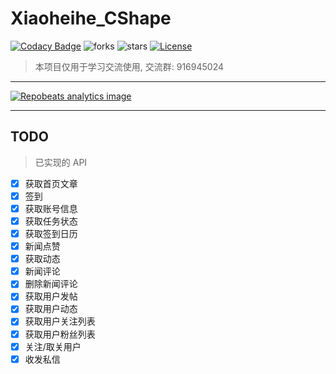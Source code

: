 # Xiaoheihe_CShape

[![Codacy Badge](https://app.codacy.com/project/badge/Grade/1e5ce3bc4031488a860cdc2aa3b98750)](https://www.codacy.com/gh/chr233/Xiaoheihe_CShape/dashboard)
![forks](https://img.shields.io/github/forks/chr233/Xiaoheihe_CShape)
![stars](https://img.shields.io/github/stars/chr233/Xiaoheihe_CShape)
[![License](https://img.shields.io/github/license/chr233/Xiaoheihe_CShape)](https://github.com/chr233/Xiaoheihe_CShape/blob/master/license)

> 本项目仅用于学习交流使用, 交流群: 916945024

---

[![Repobeats analytics image](https://repobeats.axiom.co/api/embed/c1652b151aa1624873c661c052ac55492a95a2d1.svg)](https://github.com/chr233/Xiaoheihe_CShape/pulse)

---

## TODO

> 已实现的 API

- [x] 获取首页文章
- [x] 签到
- [x] 获取账号信息
- [x] 获取任务状态
- [x] 获取签到日历
- [x] 新闻点赞
- [x] 获取动态
- [x] 新闻评论
- [x] 删除新闻评论
- [x] 获取用户发帖
- [x] 获取用户动态
- [x] 获取用户关注列表
- [x] 获取用户粉丝列表
- [x] 关注/取关用户
- [x] 收发私信
